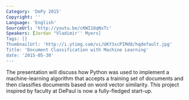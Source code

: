 ```yaml
---
Category: 'DePy 2015'
Copyright: ''
Language: 'English'
SourceUrl: 'http://youtu.be/cKWI18qNxTc'
Speakers: [Jordan "Vladimir'' Myers]
Tags: []
ThumbnailUrl: 'http://i.ytimg.com/vi/UKY3scPIMd8/hqdefault.jpg'
Title: 'Document Classification with Machine Learning'
date: '2015-05-30'
---
```

The presentation will discuss how Python was used to implement a machine-learning algorithm that accepts a training set of documents and then classifies documents based on word vector similarity. This project inspired by faculty at DePaul is now a fully-fledged start-up.
